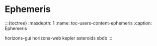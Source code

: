 # Ephemeris
:::{toctree}
:maxdepth: 1
:name: toc-users-content-ephemeris
:caption: Ephemeris

horizons-gui
horizons-web
kepler
asteroids
sbdb
:::
